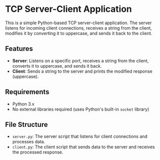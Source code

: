 # TCP Server-Client Application

This is a simple Python-based TCP server-client application. The server listens for incoming client connections, receives a string from the client, modifies it by converting it to uppercase, and sends it back to the client.

## Features

- **Server**: Listens on a specific port, receives a string from the client, converts it to uppercase, and sends it back.
- **Client**: Sends a string to the server and prints the modified response (uppercase).

## Requirements

- Python 3.x
- No external libraries required (uses Python's built-in `socket` library)

## File Structure

- `server.py`: The server script that listens for client connections and processes data.
- `client.py`: The client script that sends data to the server and receives the processed response.
